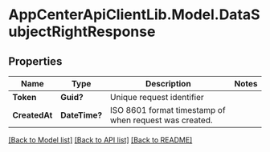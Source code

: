 # AppCenterApiClientLib.Model.DataSubjectRightResponse
## Properties

Name | Type | Description | Notes
------------ | ------------- | ------------- | -------------
**Token** | **Guid?** | Unique request identifier | 
**CreatedAt** | **DateTime?** | ISO 8601 format timestamp of when request was created. | 

[[Back to Model list]](../README.md#documentation-for-models) [[Back to API list]](../README.md#documentation-for-api-endpoints) [[Back to README]](../README.md)

